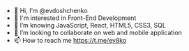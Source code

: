 - 👋 Hi, I’m @evdoshchenko
- 👀 I'm interested in Front-End Development
- 🌱 I’m knowing JavaScript, React, HTML5, CSS3, SQL
- 💞️ I’m looking to collaborate on web and mobile application
- 📫 How to reach me https://t.me/ev8ko

<!---
evdoshchenko/evdoshchenko is a ✨ special ✨ repository because its `README.md` (this file) appears on your GitHub profile.
You can click the Preview link to take a look at your changes.
--->
